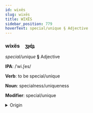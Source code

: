 ```yaml
---
id: wixës
slug: wixës
title: WİXËS
sidebar_position: 779
hoverText: special/unique § Adjective
---
```


### wixës&emsp;<span kind="abugida">ʒɟɋ́ʇ</span>

*special/unique* **§** Adjective

**IPA**: /ˈwi.ʃes/

**Verb**: to be special/unique

**Noun**: specialness/uniqueness

**Modifier**: special/unique

<details>
    <summary>Origin</summary>
    Marathi विशेष viśeṣ /ʋi.ɕeʂ/<br/>
    <em>Indo-Iranian Language Family</em>
</details>